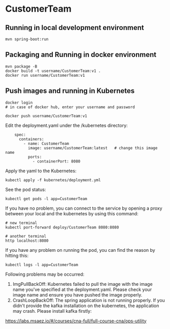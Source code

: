 # CustomerTeam

## Running in local development environment

```
mvn spring-boot:run
```

## Packaging and Running in docker environment

```
mvn package -B
docker build -t username/CustomerTeam:v1 .
docker run username/CustomerTeam:v1
```

## Push images and running in Kubernetes

```
docker login 
# in case of docker hub, enter your username and password

docker push username/CustomerTeam:v1
```

Edit the deployment.yaml under the /kubernetes directory:
```
    spec:
      containers:
        - name: CustomerTeam
          image: username/CustomerTeam:latest   # change this image name
          ports:
            - containerPort: 8080

```

Apply the yaml to the Kubernetes:
```
kubectl apply -f kubernetes/deployment.yml
```

See the pod status:
```
kubectl get pods -l app=CustomerTeam
```

If you have no problem, you can connect to the service by opening a proxy between your local and the kubernetes by using this command:
```
# new terminal
kubectl port-forward deploy/CustomerTeam 8080:8080

# another terminal
http localhost:8080
```

If you have any problem on running the pod, you can find the reason by hitting this:
```
kubectl logs -l app=CustomerTeam
```

Following problems may be occurred:

1. ImgPullBackOff:  Kubernetes failed to pull the image with the image name you've specified at the deployment.yaml. Please check your image name and ensure you have pushed the image properly.
1. CrashLoopBackOff: The spring application is not running properly. If you didn't provide the kafka installation on the kubernetes, the application may crash. Please install kafka firstly:

https://labs.msaez.io/#/courses/cna-full/full-course-cna/ops-utility

